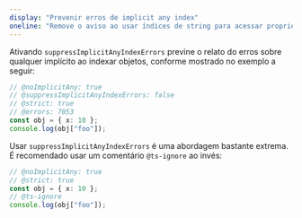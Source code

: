 ```yaml
---
display: "Prevenir erros de implicit any index"
oneline: "Remove o aviso ao usar índices de string para acessar propriedades desconhecidas"
---
```


Ativando `suppressImplicitAnyIndexErrors` previne o relato do erros sobre qualquer implícito ao indexar objetos, conforme mostrado no exemplo a seguir:

```ts twoslash
// @noImplicitAny: true
// @suppressImplicitAnyIndexErrors: false
// @strict: true
// @errors: 7053
const obj = { x: 10 };
console.log(obj["foo"]);
```

Usar `suppressImplicitAnyIndexErrors` é uma abordagem bastante extrema. É recomendado usar um comentário `@ts-ignore` ao invés:

```ts twoslash
// @noImplicitAny: true
// @strict: true
const obj = { x: 10 };
// @ts-ignore
console.log(obj["foo"]);
```

